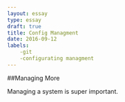 ```yaml
---
layout: essay
type: essay
draft: true
title: Config Managment
date: 2016-09-12
labels:
	-git
	-configurating managment
---
```


##Managing More

Managing a system is super important.

